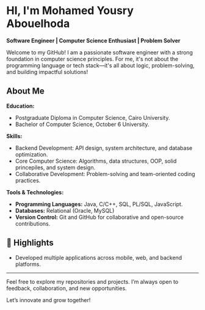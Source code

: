# HI, I'm Mohamed Yousry Abouelhoda  

**Software Engineer | Computer Science Enthusiast | Problem Solver**  

Welcome to my GitHub! I am a passionate software engineer with a strong foundation in computer science principles. For me, it's not about the programming language or tech stack—it's all about logic, problem-solving, and building impactful solutions!

About Me  
---
**Education:**
- Postgraduate Diploma in Computer Science, Cairo University.
- Bachelor of Computer Science, October 6 University.

**Skills:**  
- Backend Development: API design, system architecture, and database optimization.  
- Core Computer Science: Algorithms, data structures, OOP, solid princepiles, and system design.  
- Collaborative Development: Problem-solving and team-oriented coding practices.  

**Tools & Technologies:**
- **Programming Languages:** Java, C/C++, SQL, PL/SQL, JavaScript.
- **Databases:** Relational (Oracle, MySQL)
- **Version Control:** Git and GitHub for collaborative and open-source contributions.

## 🌟 Highlights  
- Developed multiple applications across mobile, web, and backend platforms.  

---
Feel free to explore my repositories and projects. I’m always open to feedback, collaboration, and new opportunities.

Let’s innovate and grow together!
